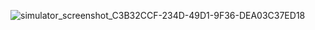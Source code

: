
![simulator_screenshot_C3B32CCF-234D-49D1-9F36-DEA03C37ED18](https://github.com/user-attachments/assets/79bce03f-8d1e-4d1e-9e7a-380a446cdec2)
